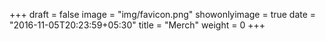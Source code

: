+++
draft = false
image = "img/favicon.png"
showonlyimage = true
date = "2016-11-05T20:23:59+05:30"
title = "Merch"
weight = 0
+++

### 
